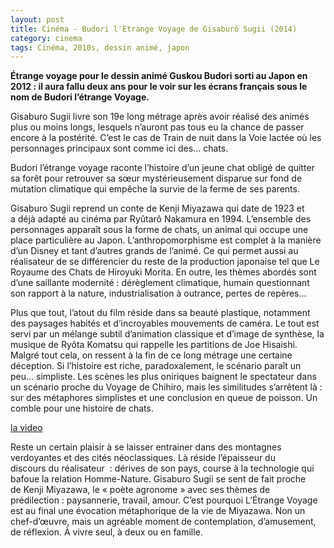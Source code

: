 ```yaml
---
layout: post
title: Cinéma - Budori l'Etrange Voyage de Gisaburō Sugii (2014)
category: cinema
tags: Cinéma, 2010s, dessin animé, japon
---
```

**Étrange voyage pour le dessin animé Guskou Budori sorti au Japon en 2012 : il aura fallu deux ans pour le voir sur les écrans français sous le nom de Budori l’étrange Voyage.**

Gisaburo Sugii livre son 19e long métrage après avoir réalisé des animés plus ou moins longs, lesquels n’auront pas tous eu la chance de passer encore à la postérité. C’est le cas de Train de nuit dans la Voie lactée où les personnages principaux sont comme ici des… chats.

Budori l’étrange voyage raconte l’histoire d’un jeune chat obligé de quitter sa forêt pour retrouver sa sœur mystérieusement disparue sur fond de mutation climatique qui empêche la survie de la ferme de ses parents.

Gisaburo Sugii reprend un conte de Kenji Miyazawa qui date de 1923 et a déjà adapté au cinéma par Ryûtarô Nakamura en 1994. L’ensemble des personnages apparaît sous la forme de chats, un animal qui occupe une place particulière au Japon. L’anthropomorphisme est complet à la manière d’un Disney et tant d’autres grands de l’animé. Ce qui permet aussi au réalisateur de se différencier du reste de la production japonaise tel que Le Royaume des Chats de Hiroyuki Morita. En outre, les thèmes abordés sont d’une saillante modernité : dérèglement climatique, humain questionnant son rapport à la nature, industrialisation à outrance, pertes de repères…

Plus que tout, l’atout du film réside dans sa beauté plastique, notamment des paysages habités et d’incroyables mouvements de caméra. Le tout est servi par un mélange subtil d’animation classique et d’image de synthèse, la musique de Ryôta Komatsu qui rappelle les partitions de Joe Hisaishi. Malgré tout cela, on ressent à la fin de ce long métrage une certaine déception. Si l’histoire est riche, paradoxalement, le scénario paraît un peu… simpliste. Les scènes les plus oniriques baignent le spectateur dans un scénario proche du Voyage de Chihiro, mais les similitudes s’arrêtent là : sur des métaphores simplistes et une conclusion en queue de poisson. Un comble pour une histoire de chats.

[la video](https://www.youtube.com/watch?v=MGBwIKIJoEo)

Reste un certain plaisir à se laisser entrainer dans des montagnes verdoyantes et des cités néoclassiques. Là réside l’épaisseur du discours du réalisateur  : dérives de son pays, course à la technologie qui bafoue la relation Homme-Nature. Gisaburo Sugii se sent de fait proche de Kenji Miyazawa, le « poète agronome » avec ses thèmes de prédilection : paysannerie, travail, amour. C’est pourquoi L’Étrange Voyage est au final une évocation métaphorique de la vie de Miyazawa. Non un chef-d’œuvre, mais un agréable moment de contemplation, d’amusement, de réflexion. À vivre seul, à deux ou en famille.
